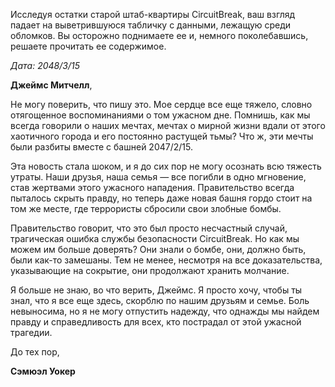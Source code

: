 Исследуя остатки старой штаб-квартиры CircuitBreak, ваш взгляд падает на выветрившуюся табличку с данными, лежащую среди обломков. Вы осторожно поднимаете ее и, немного поколебавшись, решаете прочитать ее содержимое.

_Дата: 2048/3/15_

**Джеймс Митчелл**,

Не могу поверить, что пишу это. Мое сердце все еще тяжело, словно отягощенное воспоминаниями о том ужасном дне. Помнишь, как мы всегда говорили о наших мечтах, мечтах о мирной жизни вдали от этого хаотичного города и его постоянно растущей тьмы? Что ж, эти мечты были разбиты вместе с башней 2047/2/15.

Эта новость стала шоком, и я до сих пор не могу осознать всю тяжесть утраты. Наши друзья, наша семья — все погибли в одно мгновение, став жертвами этого ужасного нападения. Правительство всегда пыталось скрыть правду, но теперь даже новая башня гордо стоит на том же месте, где террористы сбросили свои злобные бомбы.

Правительство говорит, что это был просто несчастный случай, трагическая ошибка службы безопасности CircuitBreak. Но как мы можем им больше доверять? Они знали о бомбе, они, должно быть, были как-то замешаны. Тем не менее, несмотря на все доказательства, указывающие на сокрытие, они продолжают хранить молчание.

Я больше не знаю, во что верить, Джеймс. Я просто хочу, чтобы ты знал, что я все еще здесь, скорблю по нашим друзьям и семье. Боль невыносима, но я не могу отпустить надежду, что однажды мы найдем правду и справедливость для всех, кто пострадал от этой ужасной трагедии.

До тех пор,

**Сэмюэл Уокер**

